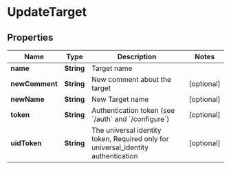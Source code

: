 

# UpdateTarget

## Properties

Name | Type | Description | Notes
------------ | ------------- | ------------- | -------------
**name** | **String** | Target name | 
**newComment** | **String** | New comment about the target |  [optional]
**newName** | **String** | New Target name |  [optional]
**token** | **String** | Authentication token (see &#x60;/auth&#x60; and &#x60;/configure&#x60;) |  [optional]
**uidToken** | **String** | The universal identity token, Required only for universal_identity authentication |  [optional]



